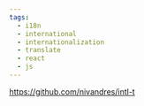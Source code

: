 ```yaml
---
tags:
  - i18n
  - international
  - internationalization
  - translate
  - react
  - js
---
```

https://github.com/nivandres/intl-t

